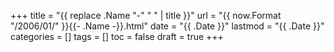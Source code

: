 +++
title = "{{ replace .Name "-" " " | title }}"
url = "{{ now.Format "/2006/01/" }}{{- .Name -}}.html"
date = "{{ .Date }}"
lastmod = "{{ .Date }}"
categories = []
tags = []
toc = false
draft = true
+++